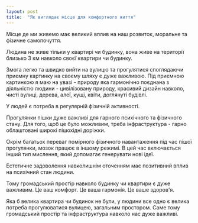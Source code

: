 ```yaml
---
layout: post
title:  "Як виглядає місце для комфортного життя"
---
```


Місце де ми живемо має великий вплив на наш розвиток, моральне та фізичне самопочуття. 

Людина не живе тільки у квартирі чи будинку, вона живе на території
близько 3 км навколо своєї квартири чи будинку.

Змога легко та швидко вийти на вулицю та прогулятися споглядаючи приємну картинку
на своєму шляху є дуже важливою. Під приємною картинкою я маю на увазі - природу яка
гармонічно поєднана з діяльністю людини - цивілізовану природу, красивий дизайн навколо,
чисті вулиці, дерева, алеї, кущі, квіти, доглянуті будівлі.

У людей є потреба в регулярній фізичній активності.

Прогулянки пішки дуже важливі для гарного психічного та фізичного стану.
Для того, щоб це було можливим, треба інфраструктура - гарно облаштовані широкі пішохідні доріжки.

Окрім багатьох переваг помірного фізичного навантаження під час пішої прогулянки,
мозок працює в іншому режимі.
В цей час включається інший тип мислення, який допомагає генерувати нові ідеї.

Естетичне задоволення навколишнім оточенням має позитивний вплив на психічний стан людини.

Тому громадський простір навколо будинку чи квартири є дуже важливим.
Це ваш комфорт. Це ваша гармонія. Це ваше здоров'я.

Яка б велика квартира чи будинок не були, у людини все одно є велика потреба прогулюватися вулицею,
загальним простором. Саме тому громадський простір та інфраструктура навколо нас дуже важливі.

